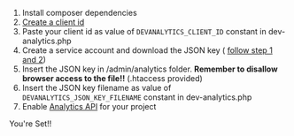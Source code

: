 1) Install composer dependencies
2) [Create a client id](https://developers.google.com/analytics/devguides/reporting/embed/v1/getting-started#client-id) 
3) Paste your client id as value of `DEVANALYTICS_CLIENT_ID` constant in dev-analytics.php
4) Create a service account and download the JSON key ( [follow step 1 and 2](https://ga-dev-tools.appspot.com/embed-api/server-side-authorization/))
5) Insert the JSON key in /admin/analytics folder.
**Remember to disallow browser access to the file!!** (.htaccess provided)
6) Insert the JSON key filename as value of `DEVANALYTICS_JSON_KEY_FILENAME` constant in dev-analytics.php
7) Enable [Analytics API](https://console.developers.google.com/apis/library/analytics.googleapis.com) for your project 


You're Set!!